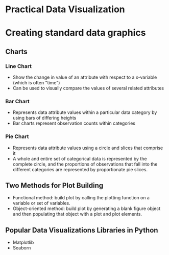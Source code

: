 # Practical Data Visualization 

# Creating standard data graphics

## Charts 

### Line Chart

* Show the change in value of an attribute with respect to a x-variable (which is often "time")
* Can be used to visually compare the values of several related attributes

### Bar Chart

* Represents data attribute values within a particular data category by using bars of differing heights 
* Bar charts represent observation counts within categories

### Pie Chart

* Represents data attribute values using a circle and slices that comprise it
* A whole and entire set of categorical data is represented by the complete circle, and the proportions of observations that fall into the different categories are represented by proportionate pie slices. 

## Two Methods for Plot Building 

* Functional method: build plot by calling the plotting function on a variable or set of variables. 
* Object-oriented method: build plot by generating a blank figure object and then populating that object with a plot and plot elements. 

## Popular Data Visualizations Libraries in Python

* Matplotlib
* Seaborn 




